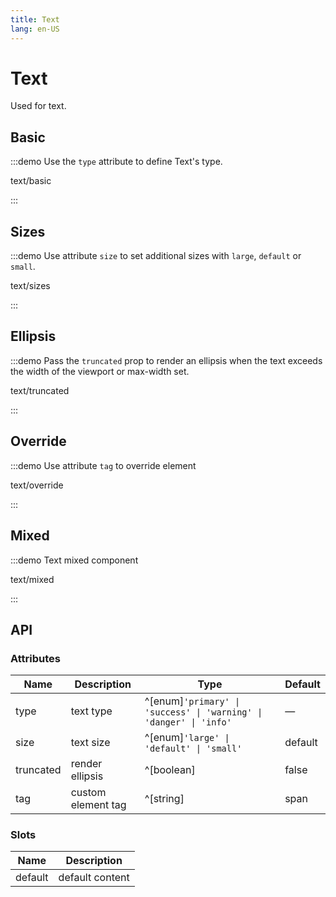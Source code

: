 ```yaml
---
title: Text
lang: en-US
---
```


# Text

Used for text.

## Basic

:::demo Use the `type` attribute to define Text's type.

text/basic

:::

## Sizes

:::demo Use attribute `size` to set additional sizes with `large`, `default` or `small`.

text/sizes

:::

## Ellipsis

:::demo Pass the `truncated` prop to render an ellipsis when the text exceeds the width of the viewport or max-width set.

text/truncated

:::

## Override

:::demo Use attribute `tag` to override element

text/override

:::

## Mixed

:::demo Text mixed component

text/mixed

:::

## API

### Attributes

| Name      | Description        | Type                                                               | Default |
| --------- | ------------------ | ------------------------------------------------------------------ | ------- |
| type      | text type          | ^[enum]`'primary' \| 'success' \| 'warning' \| 'danger' \| 'info'` | —       |
| size      | text size          | ^[enum]`'large' \| 'default' \| 'small'`                           | default |
| truncated | render ellipsis    | ^[boolean]                                                         | false   |
| tag       | custom element tag | ^[string]                                                          | span    |

### Slots

| Name    | Description     |
| ------- | --------------- |
| default | default content |
